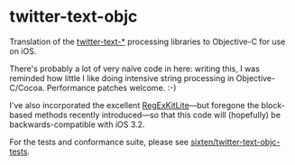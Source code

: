 twitter-text-objc
===========

Translation of the [twitter-text-*](http://engineering.twitter.com/2010/02/introducing-open-source-twitter-text.html) processing libraries to Objective-C for use on iOS.

There's probably a lot of very naïve code in here: writing this, I was reminded how little I like doing intensive string processing in Objective-C/Cocoa. Performance patches welcome. :-)

I've also incorporated the excellent [RegExKitLite](http://regexkit.sourceforge.net/RegexKitLite/)—but foregone the block-based methods recently introduced—so that this code will (hopefully) be backwards-compatible with iOS 3.2.

For the tests and conformance suite, please see [sixten/twitter-text-objc-tests](https://github.com/sixten/twitter-text-objc-tests).